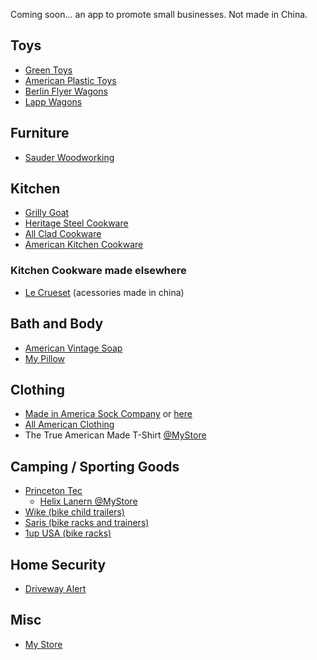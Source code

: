 Coming soon... an app to promote small businesses.  Not made in China.

## Toys
  - [Green Toys](https://www.greentoys.com)
  - [American Plastic Toys](https://americanplastictoys.com)
  - [Berlin Flyer Wagons](https://premierwagons.com)
  - [Lapp Wagons](https://lappwagons.com/product/wagon-sun-top/)

## Furniture
  - [Sauder Woodworking](https://www.sauder.com)

## Kitchen
  - [Grilly Goat](https://grillygoat.godaddysites.com)
  - [Heritage Steel Cookware](https://heritagesteel.us)
  - [All Clad Cookware](https://all-clad.com)
  - [American Kitchen Cookware](https://americankitchencookware.com)
  ### Kitchen Cookware made elsewhere
  - [Le Crueset](https://www.lecreuset.com) (acessories made in china)

## Bath and Body
  - [American Vintage Soap](https://avsoapco.com)
  - [My Pillow](https://www.mypillow.com)

## Clothing
  - [Made in America Sock Company](https://madeinamericasockcompany.com) or [here](https://www.mypillow.com/made-in-america-socks.html)
  - [All American Clothing](https://www.allamericanclothing.com)
  - The True American Made T-Shirt [@MyStore](https://www.mypillow.com/the-true-american-made-t-shirt.html)

## Camping / Sporting Goods
  - [Princeton Tec](https://princetontec.com)
    - [Helix Lanern @MyStore](https://www.mypillow.com/princeton-tec-led-helix-lantern.html)
  - [Wike (bike child trailers)](https://wicycle.com/products/bike-trailers/junior-bicycle-trailer)
  - [Saris (bike racks and trainers)](https://www.saris.com)
  - [1up USA (bike racks)](https://www.1up-usa.com)

## Home Security
  - [Driveway Alert](https://drivewayalert.com)

## Misc
- [My Store](https://www.mystore.com)

